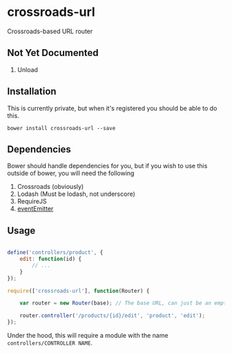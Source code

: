 crossroads-url
==============

Crossroads-based URL router

## Not Yet Documented

 1. Unload

## Installation

This is currently private, but when it's registered you should be able to do this.

    bower install crossroads-url --save

## Dependencies

Bower should handle dependencies for you, but if you wish to use this outside of bower, you will need the following

 1. Crossroads (obviously)
 2. Lodash (Must be lodash, not underscore)
 3. RequireJS
 4. [eventEmitter](https://github.com/Wolfy87/EventEmitter)

## Usage

```js

define('controllers/product', {
	edit: function(id) {
        // ...
    }
});

require(['crossroads-url'], function(Router) {

	var router = new Router(base); // The base URL, can just be an empty string

	router.controller('/products/{id}/edit', 'product', 'edit');
});
```

Under the hood, this will require a module with the name `controllers/CONTROLLER NAME`.